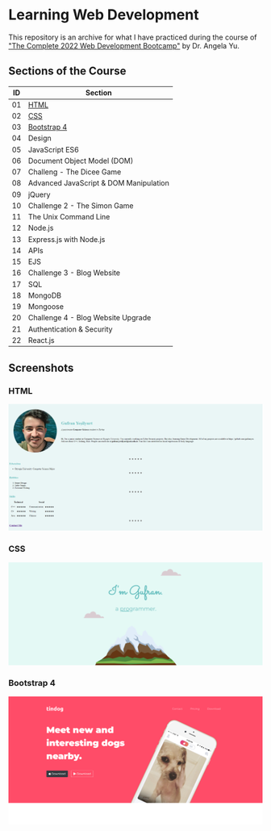
# Learning Web Development

This repository is an archive for what I have practiced during the course of ["The Complete 2022 Web Development Bootcamp"](https://www.udemy.com/course/the-complete-web-development-bootcamp/) by Dr. Angela Yu.




## Sections of the Course

| ID  | Section       |
| --- | ------------- |
|01   | [HTML](https://github.com/gufranyes/Learning-Web-Development/tree/master/IntroductionHTML)          |
|02   | [CSS](https://github.com/gufranyes/Learning-Web-Development/tree/master/CSS%20-%20My%20Site)           |
|03   | [Bootstrap 4](https://github.com/gufranyes/Learning-Web-Development/tree/master/Bootstrap%20-%20TinDog) |
|04   | Design |
|05   | JavaScript ES6 |
|06   | Document Object Model (DOM) |
|07   | Challeng - The Dicee Game |
|08   | Advanced JavaScript & DOM Manipulation |
|09   | jQuery |
|10   | Challenge 2 - The Simon Game |
|11   | The Unix Command Line |
|12   | Node.js |
|13   | Express.js with Node.js |
|14   | APIs |
|15   | EJS |
|16   | Challenge 3 - Blog Website |
|17   | SQL |
|18   | MongoDB |
|19   | Mongoose |
|20   | Challenge 4 - Blog Website Upgrade |
|21   | Authentication & Security |
|22   | React.js |


## Screenshots

### HTML
![IntroductionHTML Screenshot](https://github.com/gufranyes/Learning-Web-Development/blob/master/IntroductionHTML/Screenshots/introductionHTML.png?raw=true)

### CSS
![CSS Screenshot](https://github.com/gufranyes/Learning-Web-Development/blob/master/CSS%20-%20My%20Site/Screenshots/CSS1.png?raw=true)

### Bootstrap 4
![Bootstrap Screenshot](https://github.com/gufranyes/Learning-Web-Development/blob/master/Bootstrap%20-%20TinDog/Screenshots/BS1.png?raw=true)
